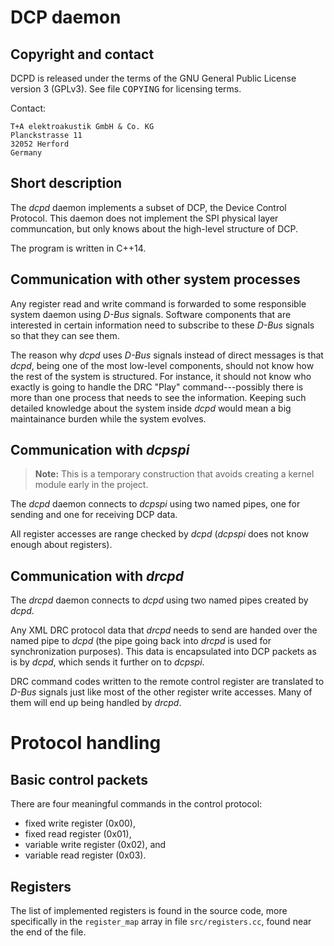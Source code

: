 # DCP daemon

## Copyright and contact

DCPD is released under the terms of the GNU General Public License version 3
(GPLv3). See file <tt>COPYING</tt> for licensing terms.

Contact:

    T+A elektroakustik GmbH & Co. KG
    Planckstrasse 11
    32052 Herford
    Germany

## Short description

The _dcpd_ daemon implements a subset of DCP, the Device Control Protocol. This
daemon does not implement the SPI physical layer communcation, but only knows
about the high-level structure of DCP.

The program is written in C++14.

## Communication with other system processes

Any register read and write command is forwarded to some responsible system
daemon using _D-Bus_ signals. Software components that are interested in
certain information need to subscribe to these _D-Bus_ signals so that they can
see them.

The reason why _dcpd_ uses _D-Bus_ signals instead of direct messages is that
_dcpd_, being one of the most low-level components, should not know how the
rest of the system is structured. For instance, it should not know who exactly
is going to handle the DRC "Play" command---possibly there is more than one
process that needs to see the information. Keeping such detailed knowledge
about the system inside _dcpd_ would mean a big maintainance burden while the
system evolves.

## Communication with _dcpspi_

> **Note:** This is a temporary construction that avoids creating a kernel
>     module early in the project.

The _dcpd_ daemon connects to _dcpspi_ using two named pipes, one for sending
and one for receiving DCP data.

All register accesses are range checked by _dcpd_ (_dcpspi_ does not know
enough about registers).

## Communication with _drcpd_

The _drcpd_ daemon connects to _dcpd_ using two named pipes created by _dcpd_.

Any XML DRC protocol data that _drcpd_ needs to send are handed over the named
pipe to _dcpd_ (the pipe going back into _drcpd_ is used for synchronization
purposes). This data is encapsulated into DCP packets as is by _dcpd_, which
sends it further on to _dcpspi_.

DRC command codes written to the remote control register are translated to
_D-Bus_ signals just like most of the other register write accesses. Many of
them will end up being handled by _drcpd_.


# Protocol handling

## Basic control packets

There are four meaningful commands in the control protocol:

- fixed write register (0x00),
- fixed read register (0x01),
- variable write register (0x02), and
- variable read register (0x03).

## Registers

The list of implemented registers is found in the source code, more
specifically in the <code>register_map</code> array in file
<code>src/registers.cc</code>, found near the end of the file.
